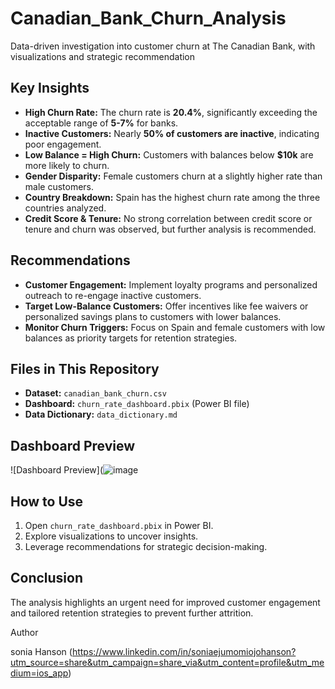 # Canadian_Bank_Churn_Analysis
Data-driven investigation into customer churn at The Canadian Bank, with visualizations and strategic recommendation
## Key Insights
- **High Churn Rate:** The churn rate is **20.4%**, significantly exceeding the acceptable range of **5-7%** for banks.  
- **Inactive Customers:** Nearly **50% of customers are inactive**, indicating poor engagement.  
- **Low Balance = High Churn:** Customers with balances below **$10k** are more likely to churn.  
- **Gender Disparity:** Female customers churn at a slightly higher rate than male customers.  
- **Country Breakdown:** Spain has the highest churn rate among the three countries analyzed.  
- **Credit Score & Tenure:** No strong correlation between credit score or tenure and churn was observed, but further analysis is recommended.

## Recommendations
- **Customer Engagement:** Implement loyalty programs and personalized outreach to re-engage inactive customers.  
- **Target Low-Balance Customers:** Offer incentives like fee waivers or personalized savings plans to customers with lower balances.  
- **Monitor Churn Triggers:** Focus on Spain and female customers with low balances as priority targets for retention strategies.

## Files in This Repository
- **Dataset:** `canadian_bank_churn.csv`  
- **Dashboard:** `churn_rate_dashboard.pbix` (Power BI file)  
- **Data Dictionary:** `data_dictionary.md`  

## Dashboard Preview
![Dashboard Preview](![image](https://github.com/user-attachments/assets/702a479e-f074-4638-907c-51d3007a1b80)

## How to Use
1. Open `churn_rate_dashboard.pbix` in Power BI.  
2. Explore visualizations to uncover insights.  
3. Leverage recommendations for strategic decision-making.

## Conclusion
The analysis highlights an urgent need for improved customer engagement and tailored retention strategies to prevent further attrition.

Author

sonia Hanson
(https://www.linkedin.com/in/soniaejumomiojohanson?utm_source=share&utm_campaign=share_via&utm_content=profile&utm_medium=ios_app)
